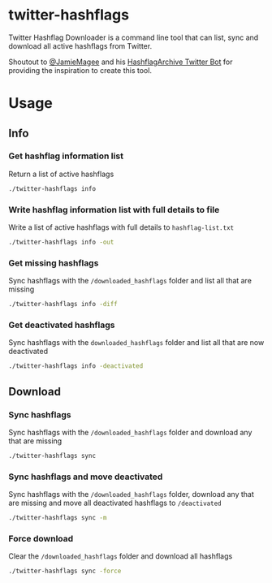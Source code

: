 # twitter-hashflags
Twitter Hashflag Downloader is a command line tool that can list, sync and download all active hashflags from Twitter.

Shoutout to [@JamieMagee](https://github.com/JamieMagee) and his [HashflagArchive Twitter Bot](https://github.com/JamieMagee/hashflags-function) for providing the inspiration to create this tool.

# Usage

## Info

### Get hashflag information list

Return a list of active hashflags
```bash
./twitter-hashflags info
```

### Write hashflag information list with full details to file

Write a list of active hashflags with full details to `hashflag-list.txt`
```bash
./twitter-hashflags info -out
```

### Get missing hashflags

Sync hashflags with the `/downloaded_hashflags` folder and list all that are missing
```bash
./twitter-hashflags info -diff
```

### Get deactivated hashflags

Sync hashflags with the `downloaded_hashflags` folder and list all that are now deactivated
```bash
./twitter-hashflags info -deactivated
```

## Download

### Sync hashflags

Sync hashflags with the `/downloaded_hashflags` folder and download any that are missing
```bash
./twitter-hashflags sync
```

### Sync hashflags and move deactivated

Sync hashflags with the `/downloaded_hashflags` folder, download any that are missing and move all deactivated hashflags to `/deactivated`
```bash
./twitter-hashflags sync -m
```

### Force download

Clear the  `/downloaded_hashflags` folder and download all hashflags
```bash
./twitter-hashflags sync -force
```
